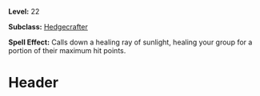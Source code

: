 <!-- TITLE: Spell: Sun's Rays -->
<!-- SUBTITLE:  -->

**Level:** 22

**Subclass:** [Hedgecrafter](hedgecrafter)

**Spell Effect:** Calls down a healing ray of sunlight, healing your group for a portion of their maximum hit points.

# Header